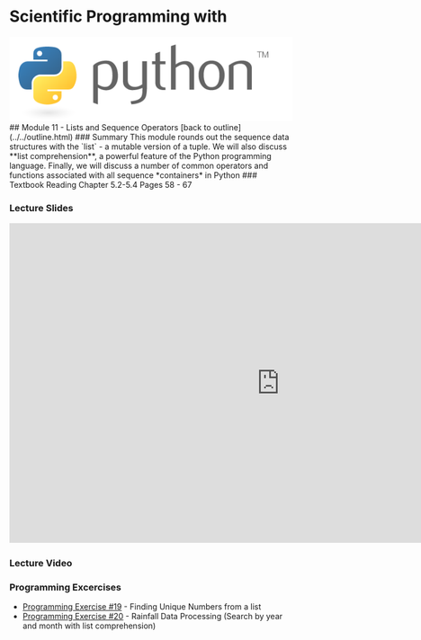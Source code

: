 # Scientific Programming with 
<img src="../../imgs/python.png"/>
## Module 11 - Lists and Sequence Operators
[back to outline](../../outline.html)
### Summary
This module rounds out the sequence data structures with the `list` - a mutable version of a tuple.  We will also discuss **list comprehension**, a powerful feature of the Python programming language.  Finally, we will discuss a number of common operators and functions associated with all sequence *containers* in Python
### Textbook Reading
Chapter 5.2-5.4
Pages 58 - 67

### Lecture Slides
<iframe src="https://docs.google.com/presentation/d/1VI9uBulMAZnp7d_WbbO43UMSBCciZaioiR51C0bEr1k/embed?start=false&loop=false&delayms=3000" frameborder="0" width="960" height="569" allowfullscreen="true" mozallowfullscreen="true" webkitallowfullscreen="true"></iframe>

### Lecture Video

### Programming Excercises
- [Programming Exercise #19](../../exercises/pe19) - Finding Unique Numbers from a list
- [Programming Exercise #20](../../exercises/pe20) - Rainfall Data Processing (Search by year and month with list comprehension)
